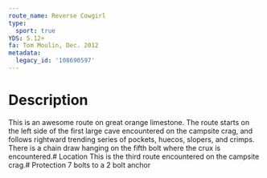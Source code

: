 ```yaml
---
route_name: Reverse Cowgirl
type:
  sport: true
YDS: 5.12+
fa: Tom Moulin, Dec. 2012
metadata:
  legacy_id: '108690597'
---
```

# Description
This is an awesome route on great orange limestone.  The route starts on the left side of the first large cave encountered on the campsite crag, and follows rightward trending series of pockets, huecos, slopers, and crimps.  There is a chain draw hanging on the fifth bolt where the crux is encountered.# Location
This is the third route encountered on the campsite crag.# Protection
7 bolts to a 2 bolt anchor